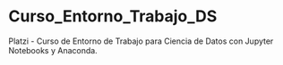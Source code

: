 # Curso_Entorno_Trabajo_DS
Platzi - Curso de Entorno de Trabajo para Ciencia de Datos con Jupyter Notebooks y Anaconda. 
